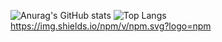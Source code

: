 ![Anurag's GitHub stats](https://github-readme-stats.vercel.app/api?username=Fractal-Developer&show_icons=true&theme=radical)
![Top Langs](https://github-readme-stats.vercel.app/api/top-langs/?username=Fractal-Developer&hide_progress=true)
https://img.shields.io/npm/v/npm.svg?logo=npm
